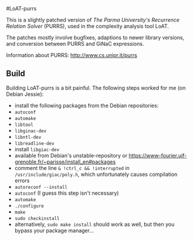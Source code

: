 #LoAT-purrs

This is a slightly patched version of _The Parma University's Recurrence Relation Solver_ (PURRS), used in the complexity analysis tool LoAT.

The patches mostly involve bugfixes, adaptions to newer library versions, and conversion between PURRS and GiNaC expressions.

Information about PURRS: <http://www.cs.unipr.it/purrs>

## Build

Building LoAT-purrs is a bit painful. The following steps worked for me (on Debian Jessie):

* install the following packages from the Debian repositories:
 * `autoconf`
 * `automake`
 * `libtool`
 * `libginac-dev`
 * `libntl-dev`
 * `libreadline-dev`
* install `libgiac-dev`
 * available from Debian's unstable-repository or https://www-fourier.ujf-grenoble.fr/~parisse/install_en#packages
* comment the line `& !ctrl_c && !interrupted` in `/usr/include/giac/poly.h`, which unfortunately causes compilation errors
* `autoreconf --install`
* `autoconf` (I guess this step isn't necessary)
* `automake`
* `./configure`
* `make`
* `sudo checkinstall`
 * alternatively, `sudo make install` should work as well, but then you bypass your package manager...
 
